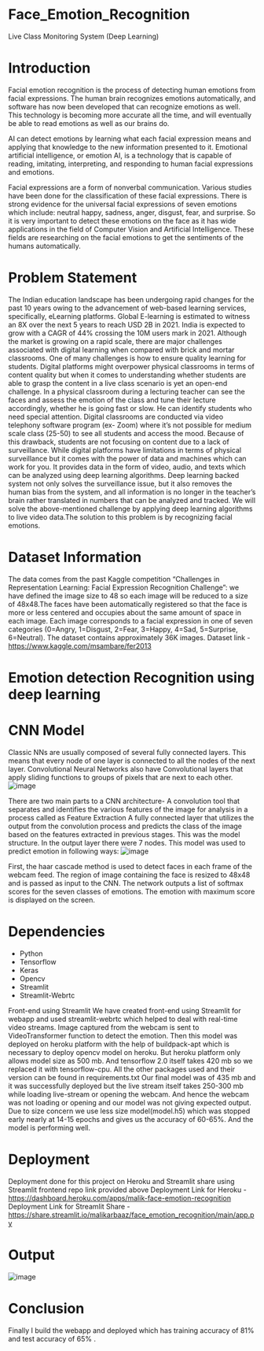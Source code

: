 # Face_Emotion_Recognition
Live Class Monitoring System (Deep Learning)
# Introduction
Facial emotion recognition is the process of detecting human emotions from facial expressions. The human brain recognizes emotions automatically, and software has now been developed that can recognize emotions as well. This technology is becoming more accurate all the time, and will eventually be able to read emotions as well as our brains do.

AI can detect emotions by learning what each facial expression means and applying that knowledge to the new information presented to it. Emotional artificial intelligence, or emotion AI, is a technology that is capable of reading, imitating, interpreting, and responding to human facial expressions and emotions.

Facial expressions are a form of nonverbal communication. Various studies have been done for the classification of these facial expressions. There is strong evidence for the universal facial expressions of seven emotions which include: neutral happy, sadness, anger, disgust, fear, and surprise. So it is very important to detect these emotions on the face as it has wide applications in the field of Computer Vision and Artificial Intelligence. These fields are researching on the facial emotions to get the sentiments of the humans automatically.
# Problem Statement
The Indian education landscape has been undergoing rapid changes for the past 10 years owing to the advancement of web-based learning services, specifically, eLearning platforms. Global E-learning is estimated to witness an 8X over the next 5 years to reach USD 2B in 2021. India is expected to grow with a CAGR of 44% crossing the 10M users mark in 2021. Although the market is growing on a rapid scale, there are major challenges associated with digital learning when compared with brick and mortar classrooms. One of many challenges is how to ensure quality learning for students. Digital platforms might overpower physical classrooms in terms of content quality but when it comes to understanding whether students are able to grasp the content in a live class scenario is yet an open-end challenge. In a physical classroom during a lecturing teacher can see the faces and assess the emotion of the class and tune their lecture accordingly, whether he is going fast or slow. He can identify students who need special attention. Digital classrooms are conducted via video telephony software program (ex- Zoom) where it’s not possible for medium scale class (25-50) to see all students and access the mood. Because of this drawback, students are not focusing on content due to a lack of surveillance. While digital platforms have limitations in terms of physical surveillance but it comes with the power of data and machines which can work for you. It provides data in the form of video, audio, and texts which can be analyzed using deep learning algorithms. Deep learning backed system not only solves the surveillance issue, but it also removes the human bias from the system, and all information is no longer in the teacher’s brain rather translated in numbers that can be analyzed and tracked. We will solve the above-mentioned challenge by applying deep learning algorithms to live video data.The solution to this problem is by recognizing facial emotions.

# Dataset Information
The data comes from the past Kaggle competition “Challenges in Representation Learning: Facial Expression Recognition Challenge”: we have defined the image size to 48 so each image will be reduced to a size of 48x48.The faces have been automatically registered so that the face is more or less centered and occupies about the same amount of space in each image. Each image corresponds to a facial expression in one of seven categories (0=Angry, 1=Disgust, 2=Fear, 3=Happy, 4=Sad, 5=Surprise, 6=Neutral). The dataset contains approximately 36K images. 
Dataset link - https://www.kaggle.com/msambare/fer2013
# Emotion detection Recognition using deep learning
# CNN Model
Classic NNs are usually composed of several fully connected layers. This means that every node of one layer is connected to all the nodes of the next layer. Convolutional Neural Networks also have Convolutional layers that apply sliding functions to groups of pixels that are next to each other.
![image](https://user-images.githubusercontent.com/90706986/155858097-6a522df7-7c1e-4f25-8769-b8a2cfa57274.png)

There are two main parts to a CNN architecture- A convolution tool that separates and identifies the various features of the image for analysis in a process called as Feature Extraction A fully connected layer that utilizes the output from the convolution process and predicts the class of the image based on the features extracted in previous stages. This was the model structure. In the output layer there were 7 nodes. This model was used to predict emotion in following ways:
![image](https://user-images.githubusercontent.com/90706986/155858116-d2f35952-1030-4a4c-ba6c-abed0fd1bd73.png)

First, the haar cascade method is used to detect faces in each frame of the webcam feed. The region of image containing the face is resized to 48x48 and is passed as input to the CNN. The network outputs a list of softmax scores for the seven classes of emotions. The emotion with maximum score is displayed on the screen.

# Dependencies
* Python
* Tensorflow
* Keras
* Opencv
* Streamlit
* Streamlit-Webrtc

Front-end using Streamlit We have created front-end using Streamlit for webapp and used streamlit-webrtc which helped to deal with real-time video streams. Image captured from the webcam is sent to VideoTransformer function to detect the emotion. Then this model was deployed on heroku platform with the help of buildpack-apt which is necessary to deploy opencv model on heroku. But heroku platform only allows model size as 500 mb. And tensorflow 2.0 itself takes 420 mb so we replaced it with tensorflow-cpu. All the other packages used and their version can be found in requirements.txt Our final model was of 435 mb and it was successfully deployed but the live stream itself takes 250-300 mb while loading live-stream or opening the webcam. And hence the webcam was not loading or opening and our model was not giving expected output. Due to size concern we use less size model(model.h5) which was stopped early nearly at 14-15 epochs and gives us the accuracy of 60-65%. And the model is performing well.

# Deployment
Deployment done for this project on Heroku and Streamlit share using Streamlit frontend repo link provided above Deployment Link for Heroku - https://dashboard.heroku.com/apps/malik-face-emotion-recognition
Deployment Link for Streamlit Share - https://share.streamlit.io/malikarbaaz/face_emotion_recognition/main/app.py
# Output
![image](https://user-images.githubusercontent.com/90706986/155858940-3f15c448-ffaf-4f1d-89db-f9c53d1a8080.png)

# Conclusion
Finally I build the webapp and deployed which has training accuracy of 81% and test accuracy of 65% .
